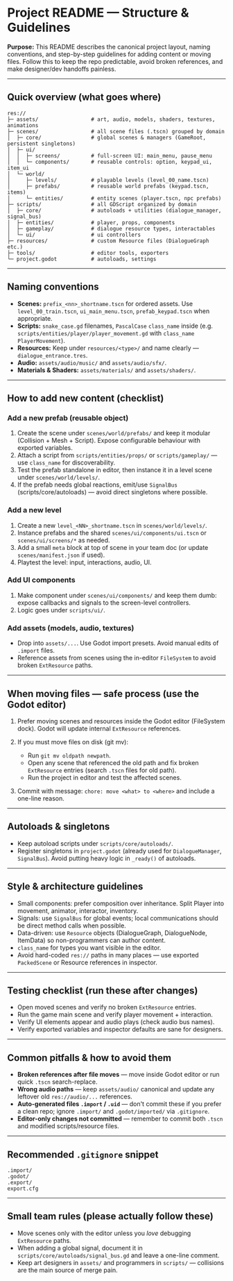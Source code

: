 # Project README — Structure & Guidelines

**Purpose:**
This README describes the canonical project layout, naming conventions, and step-by-step guidelines for adding content or moving files. Follow this to keep the repo predictable, avoid broken references, and make designer/dev handoffs painless.

---

## Quick overview (what goes where)

```
res://
├─ assets/                 # art, audio, models, shaders, textures, animations
├─ scenes/                 # all scene files (.tscn) grouped by domain
│  ├─ core/                # global scenes & managers (GameRoot, persistent singletons)
│  ├─ ui/
│  │  ├─ screens/          # full-screen UI: main_menu, pause_menu
│  │  └─ components/       # reusable controls: option, keypad_ui, item_ui
│  └─ world/
│     ├─ levels/           # playable levels (level_00_name.tscn)
│     ├─ prefabs/          # reusable world prefabs (keypad.tscn, items)
│     └─ entities/         # entity scenes (player.tscn, npc prefabs)
├─ scripts/                # all GDScript organized by domain
│  ├─ core/                # autoloads + utilities (dialogue_manager, signal_bus)
│  ├─ entities/            # player, props, components
│  ├─ gameplay/            # dialogue resource types, interactables
│  └─ ui/                  # ui controllers
├─ resources/              # custom Resource files (DialogueGraph etc.)
├─ tools/                  # editor tools, exporters
└─ project.godot           # autoloads, settings
```

---

## Naming conventions

* **Scenes:** `prefix_<nn>_shortname.tscn` for ordered assets. Use `level_00_train.tscn`, `ui_main_menu.tscn`, `prefab_keypad.tscn` when appropriate.
* **Scripts:** `snake_case.gd` filenames, `PascalCase` `class_name` inside (e.g. `scripts/entities/player/player_movement.gd` with `class_name PlayerMovement`).
* **Resources:** Keep under `resources/<type>/` and name clearly — `dialogue_entrance.tres`.
* **Audio:** `assets/audio/music/` and `assets/audio/sfx/`.
* **Materials & Shaders:** `assets/materials/` and `assets/shaders/`.

---

## How to add new content (checklist)

### Add a new prefab (reusable object)

1. Create the scene under `scenes/world/prefabs/` and keep it modular (Collision + Mesh + Script). Expose configurable behaviour with exported variables.
2. Attach a script from `scripts/entities/props/` or `scripts/gameplay/` — use `class_name` for discoverability.
3. Test the prefab standalone in editor, then instance it in a level scene under `scenes/world/levels/`.
4. If the prefab needs global reactions, emit/use `SignalBus` (scripts/core/autoloads) — avoid direct singletons where possible.

### Add a new level

1. Create a new `level_<NN>_shortname.tscn` in `scenes/world/levels/`.
2. Instance prefabs and the shared `scenes/ui/components/ui.tscn` or `scenes/ui/screens/*` as needed.
3. Add a small `meta` block at top of scene in your team doc (or update `scenes/manifest.json` if used).
4. Playtest the level: input, interactions, audio, UI.

### Add UI components

1. Make component under `scenes/ui/components/` and keep them dumb: expose callbacks and signals to the screen-level controllers.
2. Logic goes under `scripts/ui/`.

### Add assets (models, audio, textures)

* Drop into `assets/...`. Use Godot import presets. Avoid manual edits of `.import` files.
* Reference assets from scenes using the in-editor `FileSystem` to avoid broken `ExtResource` paths.

---

## When moving files — safe process (use the Godot editor)

1. Prefer moving scenes and resources inside the Godot editor (FileSystem dock). Godot will update internal `ExtResource` references.
2. If you must move files on disk (git mv):

   * Run `git mv oldpath newpath`.
   * Open any scene that referenced the old path and fix broken `ExtResource` entries (search `.tscn` files for old path).
   * Run the project in editor and test the affected scenes.
3. Commit with message: `chore: move <what> to <where>` and include a one-line reason.

---

## Autoloads & singletons

* Keep autoload scripts under `scripts/core/autoloads/`.
* Register singletons in `project.godot` (already used for `DialogueManager`, `SignalBus`). Avoid putting heavy logic in `_ready()` of autoloads.

---

## Style & architecture guidelines

* Small components: prefer composition over inheritance. Split Player into movement, animator, interactor, inventory.
* Signals: use `SignalBus` for global events; local communications should be direct method calls when possible.
* Data-driven: use `Resource` objects (DialogueGraph, DialogueNode, ItemData) so non-programmers can author content.
* `class_name` for types you want visible in the editor.
* Avoid hard-coded `res://` paths in many places — use exported `PackedScene` or Resource references in inspector.

---

## Testing checklist (run these after changes)

* Open moved scenes and verify no broken `ExtResource` entries.
* Run the game main scene and verify player movement + interaction.
* Verify UI elements appear and audio plays (check audio bus names).
* Verify exported variables and inspector defaults are sane for designers.

---

## Common pitfalls & how to avoid them

* **Broken references after file moves** — move inside Godot editor or run quick `.tscn` search-replace.
* **Wrong audio paths** — keep `assets/audio/` canonical and update any leftover old `res://audio/...` references.
* **Auto-generated files `.import` / `.uid`** — don't commit these if you prefer a clean repo; ignore `.import/` and `.godot/imported/` via `.gitignore`.
* **Editor-only changes not committed** — remember to commit both `.tscn` and modified scripts/resource files.

---

## Recommended `.gitignore` snippet

```
.import/
.godot/
.export/
export.cfg
```

---

## Small team rules (please actually follow these)

* Move scenes only with the editor unless you *love* debugging `ExtResource` paths.
* When adding a global signal, document it in `scripts/core/autoloads/signal_bus.gd` and leave a one-line comment.
* Keep art designers in `assets/` and programmers in `scripts/` — collisions are the main source of merge pain.
